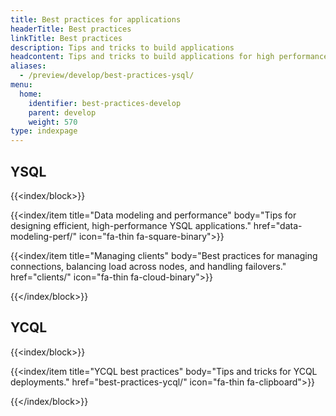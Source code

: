 ```yaml
---
title: Best practices for applications
headerTitle: Best practices
linkTitle: Best practices
description: Tips and tricks to build applications
headcontent: Tips and tricks to build applications for high performance and availability
aliases:
  - /preview/develop/best-practices-ysql/
menu:
  home:
    identifier: best-practices-develop
    parent: develop
    weight: 570
type: indexpage
---
```


## YSQL

{{<index/block>}}

  {{<index/item
    title="Data modeling and performance"
    body="Tips for designing efficient, high-performance YSQL applications."
    href="data-modeling-perf/"
    icon="fa-thin fa-square-binary">}}

  {{<index/item
    title="Managing clients"
    body="Best practices for managing connections, balancing load across nodes, and handling failovers."
    href="clients/"
    icon="fa-thin fa-cloud-binary">}}

{{</index/block>}}

## YCQL

{{<index/block>}}

  {{<index/item
    title="YCQL best practices"
    body="Tips and tricks for YCQL deployments."
    href="best-practices-ycql/"
    icon="fa-thin fa-clipboard">}}

{{</index/block>}}
